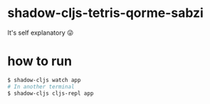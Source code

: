 # shadow-cljs-tetris-qorme-sabzi
It's self explanatory 😜

# how to run

```bash
$ shadow-cljs watch app
# In another terminal
$ shadow-cljs cljs-repl app
```
